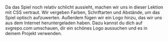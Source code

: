 Da das Spiel noch relativ schlicht aussieht, machen wir uns in dieser Lektion mit CSS vertraut. Wir vergeben Farben, Schriftarten und Abstände, um das Spiel optisch aufzuwerten. Außerdem fügen wir ein Logo hinzu, das wir uns aus dem Internet heruntergeladen haben. Dazu kannst du dich auf svgrepo.com umschauen, dir ein schönes Logo aussuchen und es in deinem Projekt verwenden.